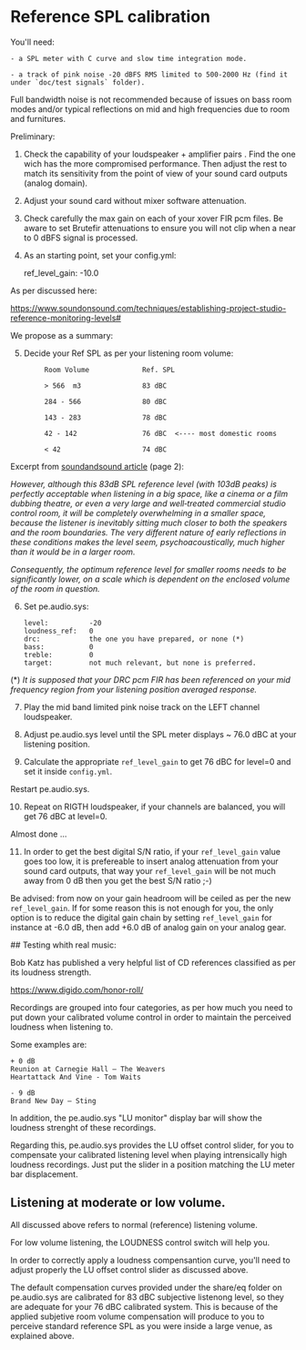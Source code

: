 # Reference SPL calibration


You'll need:

    - a SPL meter with C curve and slow time integration mode.

    - a track of pink noise -20 dBFS RMS limited to 500-2000 Hz (find it under `doc/test signals` folder).

Full bandwidth noise is not recommended because of issues on bass room modes and/or typical reflections on mid and high frequencies due to room and furnitures.


Preliminary:


1. Check the capability of your loudspeaker + amplifier pairs . Find the one wich has the more compromised performance. Then adjust the rest to match its sensitivity from the point of view of your sound card outputs (analog domain).

2. Adjust your sound card without mixer software attenuation.

3. Check carefully the max gain on each of your xover FIR pcm files. Be aware to set Brutefir attenuations to ensure you will not clip when a near to 0 dBFS signal is processed.

4. As an starting point, set your config.yml:

    ref_level_gain: -10.0


As per discussed here:

https://www.soundonsound.com/techniques/establishing-project-studio-reference-monitoring-levels#

We propose as a summary:

5. Decide your Ref SPL as per your listening room volume:

            Room Volume             Ref. SPL

            > 566  m3               83 dBC

            284 - 566               80 dBC

            143 - 283               78 dBC

            42 - 142                76 dBC  <---- most domestic rooms

            < 42                    74 dBC

Excerpt from [soundandsound article](https://www.soundonsound.com/techniques/establishing-project-studio-reference-monitoring-levels?page=2) (page 2):


*However, although this 83dB SPL reference level (with 103dB peaks) is perfectly acceptable when listening in a big space, like a cinema or a film dubbing theatre, or even a very large and well‑treated commercial studio control room, it will be completely overwhelming in a smaller space, because the listener is inevitably sitting much closer to both the speakers and the room boundaries. The very different nature of early reflections in these conditions makes the level seem, psychoacoustically, much higher than it would be in a larger room.*

*Consequently, the optimum reference level for smaller rooms needs to be significantly lower, on a scale which is dependent on the enclosed volume of the room in question.*



6. Set pe.audio.sys:

    ```
    level:          -20
    loudness_ref:   0
    drc:            the one you have prepared, or none (*)
    bass:           0
    treble:         0
    target:         not much relevant, but none is preferred.
    ```

(*) *It is supposed that your DRC pcm FIR has been referenced on your mid frequency region from your listening position averaged response.* 


7. Play the mid band limited pink noise track on the LEFT channel loudspeaker.

8. Adjust pe.audio.sys level until the SPL meter displays ~ 76.0 dBC  at your listening position.

9. Calculate the appropriate `ref_level_gain` to get 76 dBC for level=0 and set it inside `config.yml`. 

Restart pe.audio.sys.

10. Repeat on RIGTH loudspeaker, if your channels are balanced, you will get 76 dBC at level=0.

Almost done ...

11. In order to get the best digital S/N ratio, if your `ref_level_gain` value goes too low, it is prefereable to insert analog attenuation from your sound card outputs, that way your `ref_level_gain` will be not much away from 0 dB then you get the best S/N ratio ;-)

Be advised: from now on your gain headroom will be ceiled as per the new `ref_level_gain`. If for some reason this is not enough for you, the only option is to reduce the digital gain chain by setting `ref_level_gain` for instance at -6.0 dB, then add +6.0 dB of analog gain on your analog gear.


## Testing whith real music:

Bob Katz has published a very helpful list of CD references classified as per its loudness strength.

https://www.digido.com/honor-roll/

Recordings are grouped into four categories, as per how much you need to put down your calibrated volume control in order to maintain the perceived loudness when listening to.

Some examples are:

    + 0 dB
    Reunion at Carnegie Hall – The Weavers
    Heartattack And Vine - Tom Waits

    - 9 dB
    Brand New Day – Sting

In addition, the pe.audio.sys "LU monitor" display bar will show the loudness strenght of these recordings.

Regarding this, pe.audio.sys provides the LU offset control slider, for you to compensate your calibrated listening level when playing intrensically high loudness recordings. Just put the slider in a position matching the LU meter bar displacement.

## Listening at moderate or low volume.

All discussed above refers to normal (reference) listening volume.

For low volume listening, the LOUDNESS control switch will help you.

In order to correctly apply a loudness compensantion curve, you'll need to adjust properly the LU offset control slider as discussed above.

The default compensation curves provided under the share/eq folder on pe.audio.sys are calibrated for 83 dBC subjective listenong level, so they are adequate for your 76 dBC calibrated system. This is because of the applied subjetive room volume compensation will produce to you to perceive standard reference SPL as you were inside a large venue, as explained above.

